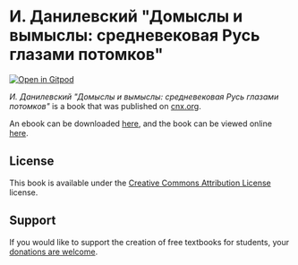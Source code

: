 # И. Данилевский "Домыслы и вымыслы: средневековая Русь глазами потомков"

[![Open in Gitpod](https://gitpod.io/button/open-in-gitpod.svg)](https://gitpod.io/from-referrer/)

_И. Данилевский "Домыслы и вымыслы: средневековая Русь глазами потомков"_ is a book that was published on [cnx.org](https://cnx.org/).

An ebook can be downloaded [here](https://github.com/cnx-user-books/cnxbook-i-danilevskii-domysly-i-vymysly-srednevekovaia-rus-glazami-potomkov/releases/latest), and the book can be viewed online [here](https://github.com/cnx-user-books/cnxbook-i-danilevskii-domysly-i-vymysly-srednevekovaia-rus-glazami-potomkov/releases/latest).

## License
This book is available under the [Creative Commons Attribution License](./LICENSE) license.

## Support
If you would like to support the creation of free textbooks for students, your [donations are welcome](https://riceconnect.rice.edu/donation/support-openstax-banner).
